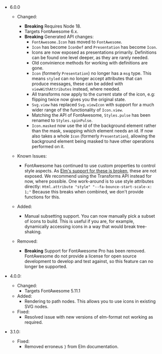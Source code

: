 - 6.0.0

  - Changed:

    - **Breaking** Requires Node 18.
    - Targets FontAwesome 6.x.
    - **Breaking** Generated API changes:
      - `FontAwesome.Icon` has moved to `FontAwesome`.
      - `Icon` has become `IconDef` and `Presentation` has become `Icon`.
      - Icons are now exposed as presentations primarily. Definitions can be
        found one level deeper, as they are rarely needed.
      - Old convinience methods for working with definitions are gone.
      - `Icon` (formerly `Presentation`) no longer has a `msg` type. This means
        `styled` can no longer accept attributes that can produce messages,
        these can be added with `viewWithAttributes` instead, where needed.
      - All transforms now apply to the current state of the icon, e.g:
        flipping twice now gives you the original state.
      - `Svg.view` has replaced `Svg.viewIcon` with support for a much wider
        range of the functionality of `Icon.view`.
      - Matching the API of FontAwesome, `Styles.pulse` has been renamed to
        `Styles.spinPulse`.
      - `Icon.masked` now use the id of the background element rather than the
        mask, swapping which element needs an id. If now also takes a whole
        `Icon` (formerly `Presentation`), allowing the background element being
        masked to have other operations performed on it.

  - Known Issues:

    - FontAwesome has continued to use custom properties to control style
      aspects. As [Elm's support for these is broken][elm-custom-properties],
      these are not exposed. We recommend using the Transforms API instead for
      now, where possible.
      One work-around is to use style attributes directly:
      `Html.attribute "style" "--fa-bounce-start-scale-x: 1;"`
      Because this breaks when combined, we don't provide functions for this.

  - Added:

    - Manual subsetting support.
      You can now manually pick a subset of icons to build. This is useful if
      you are, for example, dynamically accessing icons in a way that would
      break tree-shaking.

  - Removed:
    - **Breaking** Support for FontAwesome Pro has been removed.
      FontAwesome do not provide a license for open source development to
      develop and test against, so this feature can no longer be supported.

[elm-custom-properties]: https://github.com/elm/virtual-dom/pull/127

- 4.0.0:

  - Changed:
    - Targets FontAwesome 5.11.1
  - Added:
    - Rendering to path nodes.
      This allows you to use icons in existing SVG nodes.
  - Fixed:
    - Resolved issue with new versions of elm-format not working as required.

- 3.1.0:
  - Fixed:
    - Removed erroneus `}` from Elm documentation.
